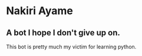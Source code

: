 # Nakiri Ayame

## A bot I hope I don't give up on.
This bot is pretty much my victim for learning python.
